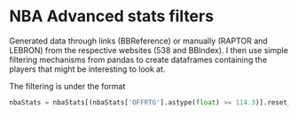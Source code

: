 # NBA Advanced stats filters

Generated data through links (BBReference) or manually (RAPTOR and LEBRON) from the respective websites (538 and BBIndex). I then use simple filtering mechanisms from pandas to create dataframes containing the players that might be interesting to look at.

The filtering is under the format

```python
nbaStats = nbaStats[(nbaStats['OFFRTG'].astype(float) >= 114.3)].reset_index().drop(['index'],axis=1)
```

